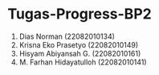 # Tugas-Progress-BP2
1. Dias Norman (22082010134)
2. Krisna Eko Prasetyo (22082010149)
3. Hisyam Abiyansah G. (22082010161)
4. M. Farhan Hidayatulloh (22082010141)
